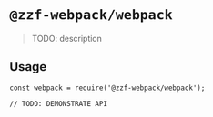 # `@zzf-webpack/webpack`

> TODO: description

## Usage

```
const webpack = require('@zzf-webpack/webpack');

// TODO: DEMONSTRATE API
```
